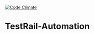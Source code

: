 [![Code Climate](https://codeclimate.com/github/Razer-OSVR/TestRail-Automation/badges/gpa.svg)](https://codeclimate.com/github/Razer-OSVR/TestRail-Automation)

# TestRail-Automation
